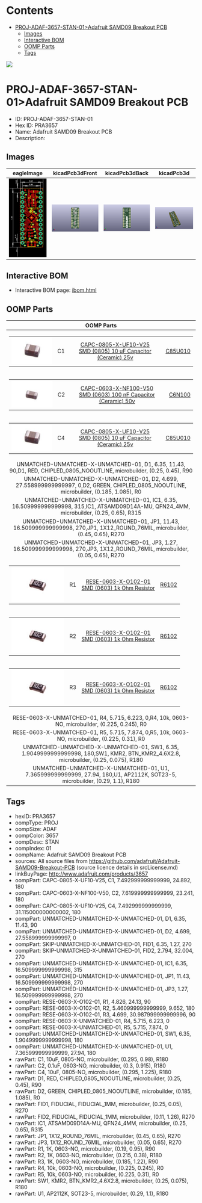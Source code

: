 



Contents
========

* [PROJ-ADAF-3657-STAN-01>Adafruit SAMD09 Breakout PCB](#proj-adaf-3657-stan-01adafruit-samd09-breakout-pcb)
	* [Images](#images)
	* [Interactive BOM](#interactive-bom)
	* [OOMP Parts](#oomp-parts)
	* [Tags](#tags)
  
![][im]
# PROJ-ADAF-3657-STAN-01>Adafruit SAMD09 Breakout PCB

- ID: PROJ-ADAF-3657-STAN-01
- Hex ID: PRA3657
- Name: Adafruit SAMD09 Breakout PCB
- Description: 

## Images
  
  

|eagleImage|kicadPcb3dFront|kicadPcb3dBack|kicadPcb3d|
| :---: | :---: | :---: | :---: |
|[![eagleImage](eagleImage_140.png)](eagleImage_600.png)|[![kicadPcb3dFront](kicadPcb3dFront_140.png)](kicadPcb3dFront_600.png)|[![kicadPcb3dBack](kicadPcb3dBack_140.png)](kicadPcb3dBack_600.png)|[![kicadPcb3d](kicadPcb3d_140.png)](kicadPcb3d_600.png)|

## Interactive BOM

- Interactive BOM page: [ibom.html](kicad/bom/ibom.html)

## OOMP Parts
  

|OOMP Parts|
| :---: |
|<table><tr><td>![CAPC-0805-X-UF10-V25](https://raw.githubusercontent.com/oomlout/oomlout_OOMP_parts/main/CAPC-0805-X-UF10-V25/image_140.jpg)</td><td> C1</td><td>[CAPC-0805-X-UF10-V25<br>SMD (0805) 10 uF Capacitor (Ceramic) 25v](https://github.com/oomlout/oomlout_OOMP_parts/tree/main/CAPC-0805-X-UF10-V25/)</td><td>[C85U010](https://github.com/oomlout/oomlout_OOMP_parts/tree/main/CAPC-0805-X-UF10-V25/)</td></tr></table>|
|<table><tr><td>![CAPC-0603-X-NF100-V50](https://raw.githubusercontent.com/oomlout/oomlout_OOMP_parts/main/CAPC-0603-X-NF100-V50/image_140.jpg)</td><td> C2</td><td>[CAPC-0603-X-NF100-V50<br>SMD (0603) 100 nF Capacitor (Ceramic) 50v](https://github.com/oomlout/oomlout_OOMP_parts/tree/main/CAPC-0603-X-NF100-V50/)</td><td>[C6N100](https://github.com/oomlout/oomlout_OOMP_parts/tree/main/CAPC-0603-X-NF100-V50/)</td></tr></table>|
|<table><tr><td>![CAPC-0805-X-UF10-V25](https://raw.githubusercontent.com/oomlout/oomlout_OOMP_parts/main/CAPC-0805-X-UF10-V25/image_140.jpg)</td><td> C4</td><td>[CAPC-0805-X-UF10-V25<br>SMD (0805) 10 uF Capacitor (Ceramic) 25v](https://github.com/oomlout/oomlout_OOMP_parts/tree/main/CAPC-0805-X-UF10-V25/)</td><td>[C85U010](https://github.com/oomlout/oomlout_OOMP_parts/tree/main/CAPC-0805-X-UF10-V25/)</td></tr></table>|
|UNMATCHED-UNMATCHED-X-UNMATCHED-01, D1, 6.35, 11.43, 90,D1, RED, CHIPLED_0805_NOOUTLINE, microbuilder, (0.25, 0.45), R90|
|UNMATCHED-UNMATCHED-X-UNMATCHED-01, D2, 4.699, 27.558999999999997, 0,D2, GREEN, CHIPLED_0805_NOOUTLINE, microbuilder, (0.185, 1.085), R0|
|UNMATCHED-UNMATCHED-X-UNMATCHED-01, IC1, 6.35, 16.509999999999998, 315,IC1, ATSAMD09D14A-MU, QFN24_4MM, microbuilder, (0.25, 0.65), R315|
|UNMATCHED-UNMATCHED-X-UNMATCHED-01, JP1, 11.43, 16.509999999999998, 270,JP1, 1X12_ROUND_76MIL, microbuilder, (0.45, 0.65), R270|
|UNMATCHED-UNMATCHED-X-UNMATCHED-01, JP3, 1.27, 16.509999999999998, 270,JP3, 1X12_ROUND_76MIL, microbuilder, (0.05, 0.65), R270|
|<table><tr><td>![RESE-0603-X-O102-01](https://raw.githubusercontent.com/oomlout/oomlout_OOMP_parts/main/RESE-0603-X-O102-01/image_140.jpg)</td><td> R1</td><td>[RESE-0603-X-O102-01<br>SMD (0603) 1k Ohm Resistor](https://github.com/oomlout/oomlout_OOMP_parts/tree/main/RESE-0603-X-O102-01/)</td><td>[R6102](https://github.com/oomlout/oomlout_OOMP_parts/tree/main/RESE-0603-X-O102-01/)</td></tr></table>|
|<table><tr><td>![RESE-0603-X-O102-01](https://raw.githubusercontent.com/oomlout/oomlout_OOMP_parts/main/RESE-0603-X-O102-01/image_140.jpg)</td><td> R2</td><td>[RESE-0603-X-O102-01<br>SMD (0603) 1k Ohm Resistor](https://github.com/oomlout/oomlout_OOMP_parts/tree/main/RESE-0603-X-O102-01/)</td><td>[R6102](https://github.com/oomlout/oomlout_OOMP_parts/tree/main/RESE-0603-X-O102-01/)</td></tr></table>|
|<table><tr><td>![RESE-0603-X-O102-01](https://raw.githubusercontent.com/oomlout/oomlout_OOMP_parts/main/RESE-0603-X-O102-01/image_140.jpg)</td><td> R3</td><td>[RESE-0603-X-O102-01<br>SMD (0603) 1k Ohm Resistor](https://github.com/oomlout/oomlout_OOMP_parts/tree/main/RESE-0603-X-O102-01/)</td><td>[R6102](https://github.com/oomlout/oomlout_OOMP_parts/tree/main/RESE-0603-X-O102-01/)</td></tr></table>|
|RESE-0603-X-UNMATCHED-01, R4, 5.715, 6.223, 0,R4, 10k, 0603-NO, microbuilder, (0.225, 0.245), R0|
|RESE-0603-X-UNMATCHED-01, R5, 5.715, 7.874, 0,R5, 10k, 0603-NO, microbuilder, (0.225, 0.31), R0|
|UNMATCHED-UNMATCHED-X-UNMATCHED-01, SW1, 6.35, 1.9049999999999998, 180,SW1, KMR2, BTN_KMR2_4.6X2.8, microbuilder, (0.25, 0.075), R180|
|UNMATCHED-UNMATCHED-X-UNMATCHED-01, U1, 7.365999999999999, 27.94, 180,U1, AP2112K, SOT23-5, microbuilder, (0.29, 1.1), R180|

## Tags

- hexID: PRA3657
- oompType: PROJ
- oompSize: ADAF
- oompColor: 3657
- oompDesc: STAN
- oompIndex: 01
- oompName: Adafruit SAMD09 Breakout PCB
- sources: All source files from https://github.com/adafruit/Adafruit-SAMD09-Breakout-PCB (source licence details in srcLicense.md)
- linkBuyPage: http://www.adafruit.com/products/3657
- oompPart: CAPC-0805-X-UF10-V25, C1, 7.492999999999999, 24.892, 180
- oompPart: CAPC-0603-X-NF100-V50, C2, 7.619999999999999, 23.241, 180
- oompPart: CAPC-0805-X-UF10-V25, C4, 7.492999999999999, 31.115000000000002, 180
- oompPart: UNMATCHED-UNMATCHED-X-UNMATCHED-01, D1, 6.35, 11.43, 90
- oompPart: UNMATCHED-UNMATCHED-X-UNMATCHED-01, D2, 4.699, 27.558999999999997, 0
- oompPart: SKIP-UNMATCHED-X-UNMATCHED-01, FID1, 6.35, 1.27, 270
- oompPart: SKIP-UNMATCHED-X-UNMATCHED-01, FID2, 2.794, 32.004, 270
- oompPart: UNMATCHED-UNMATCHED-X-UNMATCHED-01, IC1, 6.35, 16.509999999999998, 315
- oompPart: UNMATCHED-UNMATCHED-X-UNMATCHED-01, JP1, 11.43, 16.509999999999998, 270
- oompPart: UNMATCHED-UNMATCHED-X-UNMATCHED-01, JP3, 1.27, 16.509999999999998, 270
- oompPart: RESE-0603-X-O102-01, R1, 4.826, 24.13, 90
- oompPart: RESE-0603-X-O102-01, R2, 5.460999999999999, 9.652, 180
- oompPart: RESE-0603-X-O102-01, R3, 4.699, 30.987999999999996, 90
- oompPart: RESE-0603-X-UNMATCHED-01, R4, 5.715, 6.223, 0
- oompPart: RESE-0603-X-UNMATCHED-01, R5, 5.715, 7.874, 0
- oompPart: UNMATCHED-UNMATCHED-X-UNMATCHED-01, SW1, 6.35, 1.9049999999999998, 180
- oompPart: UNMATCHED-UNMATCHED-X-UNMATCHED-01, U1, 7.365999999999999, 27.94, 180
- rawPart: C1, 10uF, 0805-NO, microbuilder, (0.295, 0.98), R180
- rawPart: C2, 0.1uF, 0603-NO, microbuilder, (0.3, 0.915), R180
- rawPart: C4, 10uF, 0805-NO, microbuilder, (0.295, 1.225), R180
- rawPart: D1, RED, CHIPLED_0805_NOOUTLINE, microbuilder, (0.25, 0.45), R90
- rawPart: D2, GREEN, CHIPLED_0805_NOOUTLINE, microbuilder, (0.185, 1.085), R0
- rawPart: FID1, FIDUCIAL, FIDUCIAL_1MM, microbuilder, (0.25, 0.05), R270
- rawPart: FID2, FIDUCIAL, FIDUCIAL_1MM, microbuilder, (0.11, 1.26), R270
- rawPart: IC1, ATSAMD09D14A-MU, QFN24_4MM, microbuilder, (0.25, 0.65), R315
- rawPart: JP1, 1X12_ROUND_76MIL, microbuilder, (0.45, 0.65), R270
- rawPart: JP3, 1X12_ROUND_76MIL, microbuilder, (0.05, 0.65), R270
- rawPart: R1, 1K, 0603-NO, microbuilder, (0.19, 0.95), R90
- rawPart: R2, 1K, 0603-NO, microbuilder, (0.215, 0.38), R180
- rawPart: R3, 1K, 0603-NO, microbuilder, (0.185, 1.22), R90
- rawPart: R4, 10k, 0603-NO, microbuilder, (0.225, 0.245), R0
- rawPart: R5, 10k, 0603-NO, microbuilder, (0.225, 0.31), R0
- rawPart: SW1, KMR2, BTN_KMR2_4.6X2.8, microbuilder, (0.25, 0.075), R180
- rawPart: U1, AP2112K, SOT23-5, microbuilder, (0.29, 1.1), R180



[im]: kicadPcb3d_450.png
